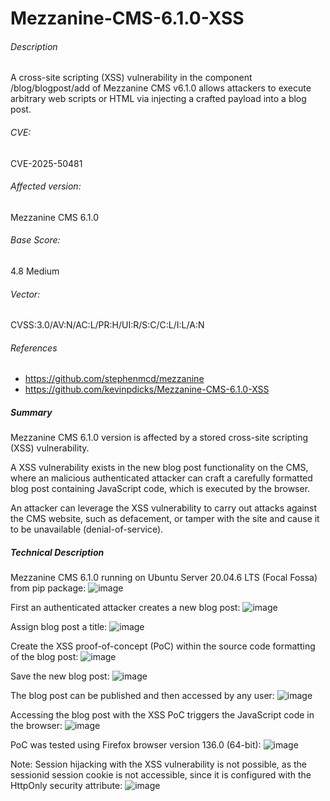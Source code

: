 # Mezzanine-CMS-6.1.0-XSS
###### Description
A cross-site scripting (XSS) vulnerability in the component /blog/blogpost/add of Mezzanine CMS v6.1.0 allows attackers to execute arbitrary web scripts or HTML via injecting a crafted payload into a blog post.
###### CVE:
CVE-2025-50481
###### Affected version:
Mezzanine CMS 6.1.0
###### Base Score: 
4.8 Medium
###### Vector: 
CVSS:3.0/AV:N/AC:L/PR:H/UI:R/S:C/C:L/I:L/A:N
###### References
- https://github.com/stephenmcd/mezzanine
- https://github.com/kevinpdicks/Mezzanine-CMS-6.1.0-XSS
##### Summary
Mezzanine CMS 6.1.0 version is affected by a stored cross-site scripting (XSS) vulnerability.

A XSS vulnerability exists in the new blog post functionality on the CMS, where an malicious authenticated attacker can craft a carefully formatted blog post containing JavaScript code, which is executed by the browser.

An attacker can leverage the XSS vulnerability to carry out attacks against the CMS website, such as defacement, or tamper with the site and cause it to be unavailable (denial-of-service).
##### Technical Description
Mezzanine CMS 6.1.0 running on Ubuntu Server 20.04.6 LTS (Focal Fossa) from pip package:
![image](https://github.com/user-attachments/assets/8aea3d50-06b2-4ff6-a5c7-32aa044a41d5)

First an authenticated attacker creates a new blog post:
![image](https://github.com/user-attachments/assets/285ac6c1-d05a-4ef4-abe8-349f12bfc17b)

Assign blog post a title:
![image](https://github.com/user-attachments/assets/6a799420-c779-42a3-9e34-f1ecccdf537d)

Create the XSS proof-of-concept (PoC) within the source code formatting of the blog post:
![image](https://github.com/user-attachments/assets/c7464fbf-b7a6-4a56-8639-92cb9fcaa828)

Save the new blog post:
![image](https://github.com/user-attachments/assets/da7301f4-4161-4289-a5e7-232b893521af)

The blog post can be published and then accessed by any user:
![image](https://github.com/user-attachments/assets/8eb05c6f-8132-4cad-9b94-ca02293abe03)

Accessing the blog post with the XSS PoC triggers the JavaScript code in the browser:
![image](https://github.com/user-attachments/assets/d8b4f919-4526-48fb-940d-ad57180fe78a)

PoC was tested using Firefox browser version 136.0 (64-bit):
![image](https://github.com/user-attachments/assets/e757d0ee-8338-46f8-adc7-6dda256278bd)

Note: Session hijacking with the XSS vulnerability is not possible, as the sessionid session cookie is not accessible, since it is configured with the HttpOnly security attribute:
![image](https://github.com/user-attachments/assets/f5dd9e61-5a21-4827-8c85-ab02addb5c52)
